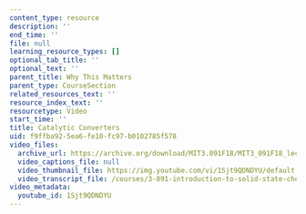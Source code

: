 ```yaml
---
content_type: resource
description: ''
end_time: ''
file: null
learning_resource_types: []
optional_tab_title: ''
optional_text: ''
parent_title: Why This Matters
parent_type: CourseSection
related_resources_text: ''
resource_index_text: ''
resourcetype: Video
start_time: ''
title: Catalytic Converters
uid: f9ffba92-5ea6-fe10-fc97-b0102785f578
video_files:
  archive_url: https://archive.org/download/MIT3.091F18/MIT3_091F18_lec27_wtm_300k.mp4
  video_captions_file: null
  video_thumbnail_file: https://img.youtube.com/vi/1Sjt9QDNDYU/default.jpg
  video_transcript_file: /courses/3-091-introduction-to-solid-state-chemistry-fall-2018/97be8e8411f823172fb9fb358304a4e9_1Sjt9QDNDYU.pdf
video_metadata:
  youtube_id: 1Sjt9QDNDYU
---
```

